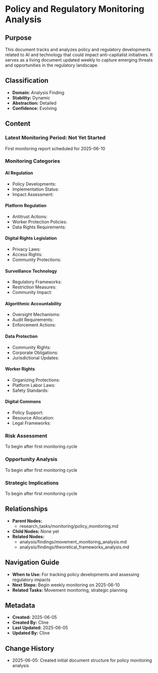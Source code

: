 # Policy and Regulatory Monitoring Analysis

## Purpose
This document tracks and analyzes policy and regulatory developments related to AI and technology that could impact anti-capitalist initiatives. It serves as a living document updated weekly to capture emerging threats and opportunities in the regulatory landscape.

## Classification
- **Domain:** Analysis Finding
- **Stability:** Dynamic
- **Abstraction:** Detailed
- **Confidence:** Evolving

## Content

### Latest Monitoring Period: Not Yet Started
First monitoring report scheduled for 2025-06-10

### Monitoring Categories

#### AI Regulation
- Policy Developments:
- Implementation Status:
- Impact Assessment:

#### Platform Regulation
- Antitrust Actions:
- Worker Protection Policies:
- Data Rights Requirements:

#### Digital Rights Legislation
- Privacy Laws:
- Access Rights:
- Community Protections:

#### Surveillance Technology
- Regulatory Frameworks:
- Restriction Measures:
- Community Impact:

#### Algorithmic Accountability
- Oversight Mechanisms:
- Audit Requirements:
- Enforcement Actions:

#### Data Protection
- Community Rights:
- Corporate Obligations:
- Jurisdictional Updates:

#### Worker Rights
- Organizing Protections:
- Platform Labor Laws:
- Safety Standards:

#### Digital Commons
- Policy Support:
- Resource Allocation:
- Legal Frameworks:

### Risk Assessment
To begin after first monitoring cycle

### Opportunity Analysis
To begin after first monitoring cycle

### Strategic Implications
To begin after first monitoring cycle

## Relationships
- **Parent Nodes:**
  - research_tasks/monitoring/policy_monitoring.md
- **Child Nodes:** None yet
- **Related Nodes:**
  - analysis/findings/movement_monitoring_analysis.md
  - analysis/findings/theoretical_frameworks_analysis.md

## Navigation Guide
- **When to Use:** For tracking policy developments and assessing regulatory impacts
- **Next Steps:** Begin weekly monitoring on 2025-06-10
- **Related Tasks:** Movement monitoring, strategic planning

## Metadata
- **Created:** 2025-06-05
- **Created By:** Cline
- **Last Updated:** 2025-06-05
- **Updated By:** Cline

## Change History
- 2025-06-05: Created initial document structure for policy monitoring analysis
